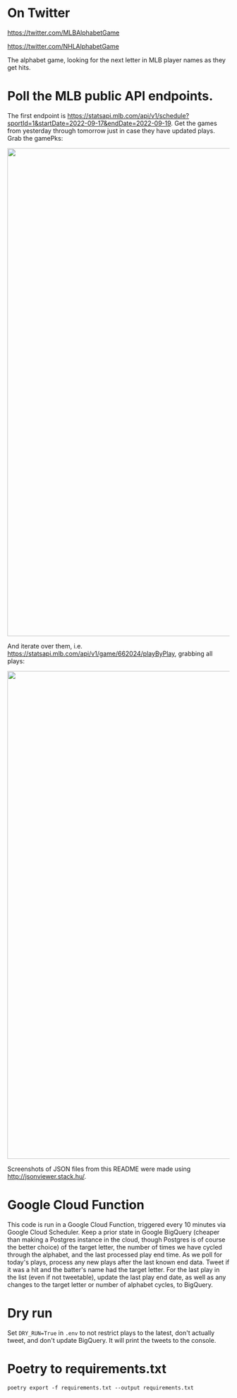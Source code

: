 # On Twitter

https://twitter.com/MLBAlphabetGame

https://twitter.com/NHLAlphabetGame

The alphabet game, looking for the next letter in MLB player names as they get hits.

# Poll the MLB public API endpoints.

The first endpoint is https://statsapi.mlb.com/api/v1/schedule?sportId=1&startDate=2022-09-17&endDate=2022-09-19. Get the games from yesterday through tomorrow just in case they have updated plays. Grab the gamePks:

<img width="1104" src="https://camo.githubusercontent.com/7a0ffceaea7abe4f1ebc0ff6295c331fe2ed428d9c4622aeaf11c278417a2894/68747470733a2f2f73746f726167652e676f6f676c65617069732e636f6d2f677265672d66696e6c65792d7075626c69632f7363686564756c652e706e67">

And iterate over them, i.e. https://statsapi.mlb.com/api/v1/game/662024/playByPlay, grabbing all plays:

<img width="1104" src="https://camo.githubusercontent.com/386896740a8230126d8f45ab95f839481d7ca5e9ea7bdf10b7814f8e50327c88/68747470733a2f2f73746f726167652e676f6f676c65617069732e636f6d2f677265672d66696e6c65792d7075626c69632f706c6179732e706e67">

Screenshots of JSON files from this README were made using http://jsonviewer.stack.hu/.

# Google Cloud Function

This code is run in a Google Cloud Function, triggered every 10 minutes via Google Cloud Scheduler. Keep a prior state in Google BigQuery (cheaper than making a Postgres instance in the cloud, though Postgres is of course the better choice) of the target letter, the number of times we have cycled through the alphabet, and the last processed play end time. As we poll for today's plays, process any new plays after the last known end data. Tweet if it was a hit and the batter's name had the target letter. For the last play in the list (even if not tweetable), update the last play end date, as well as any changes to the target letter or number of alphabet cycles, to BigQuery.

# Dry run

Set `DRY_RUN=True` in `.env` to not restrict plays to the latest, don't actually tweet, and don't update BigQuery. It will print the tweets to the console.

# Poetry to requirements.txt

```shell
poetry export -f requirements.txt --output requirements.txt
```
